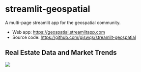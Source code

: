 # streamlit-geospatial

A multi-page streamlit app for the geospatial community.

- Web app: <https://geospatial.streamlitapp.com>
- Source code: <https://github.com/giswqs/streamlit-geospatial>

## Real Estate Data and Market Trends

![](https://i.imgur.com/Z3dk6Tr.gif)
